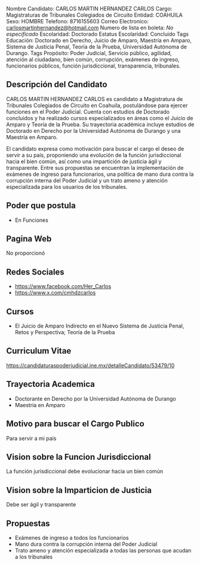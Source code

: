 Nombre Candidato: CARLOS MARTIN HERNANDEZ CARLOS
Cargo: Magistraturas de Tribunales Colegiados de Circuito
Entidad: COAHUILA
Sexo: HOMBRE
Telefono: 8716155603
Correo Electronico: carlosmartinhernandez@hotmail.com
Numero de lista en boleta: *No especificado*
Escolaridad: Doctorado
Estatus Escolaridad: Concluido
Tags Educación: Doctorado en Derecho, Juicio de Amparo, Maestría en Amparo, Sistema de Justicia Penal, Teoría de la Prueba, Universidad Autónoma de Durango.
Tags Propósito: Poder Judicial, Servicio público, agilidad, atención al ciudadano, bien común, corrupción, exámenes de ingreso, funcionarios públicos, función jurisdiccional, transparencia, tribunales.


## Descripción del Candidato 

CARLOS MARTIN HERNANDEZ CARLOS es candidato a Magistratura de Tribunales Colegiados de Circuito en Coahuila, postulándose para ejercer funciones en el Poder Judicial. Cuenta con estudios de Doctorado concluidos y ha realizado cursos especializados en áreas como el Juicio de Amparo y Teoría de la Prueba. Su trayectoria académica incluye estudios de Doctorado en Derecho por la Universidad Autónoma de Durango y una Maestría en Amparo.

El candidato expresa como motivación para buscar el cargo el deseo de servir a su país, proponiendo una evolución de la función jurisdiccional hacia el bien común, así como una impartición de justicia ágil y transparente. Entre sus propuestas se encuentran la implementación de exámenes de ingreso para funcionarios, una política de mano dura contra la corrupción interna del Poder Judicial y un trato ameno y atención especializada para los usuarios de los tribunales.


## Poder que postula

- En Funciones


## Pagina Web

No proporcionó


## Redes Sociales

- https://www.facebook.com/Her_Carlos
- https://www.x.com/cmhdzcarlos


## Cursos

- El Juicio de Amparo Indirecto en el Nuevo Sistema de Justicia Penal, Retos y Perspectiva; Teoría de la Prueba


## Curriculum Vitae

https://candidaturaspoderjudicial.ine.mx/detalleCandidato/53479/10


## Trayectoria Academica

- Doctorante en Derecho por la Universidad Autónoma de Durango
- Maestría en Amparo


## Motivo para buscar el Cargo Publico

Para servir a mi país


## Vision sobre la Funcion Jurisdiccional

La función jurisdiccional debe evolucionar hacia un bien común


## Vision sobre la Imparticion de Justicia

Debe ser ágil y transparente


## Propuestas

- Exámenes de ingreso a todos los funcionarios
- Mano dura contra la corrupción interna del Poder Judicial
- Trato ameno y atención especializada a todas las personas que acudan a los tribunales

